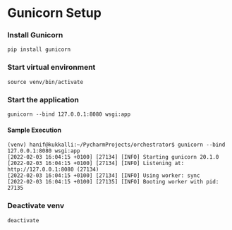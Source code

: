 # Gunicorn Setup

### Install Gunicorn
```
pip install gunicorn
```

### Start virtual environment
```
source venv/bin/activate
```

### Start the application
```
gunicorn --bind 127.0.0.1:8080 wsgi:app
```
#### Sample Execution
```
(venv) hanif@kukkalli:~/PycharmProjects/orchestrator$ gunicorn --bind 127.0.0.1:8080 wsgi:app
[2022-02-03 16:04:15 +0100] [27134] [INFO] Starting gunicorn 20.1.0
[2022-02-03 16:04:15 +0100] [27134] [INFO] Listening at: http://127.0.0.1:8080 (27134)
[2022-02-03 16:04:15 +0100] [27134] [INFO] Using worker: sync
[2022-02-03 16:04:15 +0100] [27135] [INFO] Booting worker with pid: 27135
```

### Deactivate venv
```
deactivate
```

